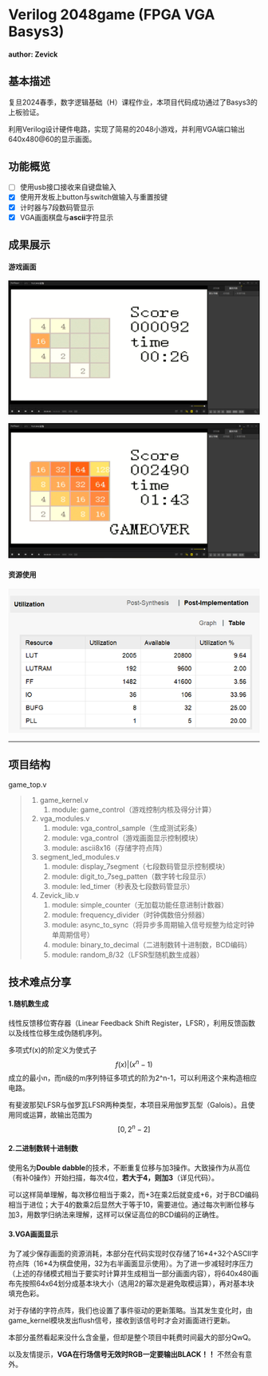# Verilog 2048game (FPGA VGA Basys3)

#### author: Zevick

## 基本描述

复旦2024春季，数字逻辑基础（H）课程作业，本项目代码成功通过了Basys3的上板验证。

利用Verilog设计硬件电路，实现了简易的2048小游戏，并利用VGA端口输出640x480@60的显示画面。

## 功能概览

- [ ] 使用usb接口接收来自键盘输入
- [x] 使用开发板上button与switch做输入与重置按键
- [x] 计时器与7段数码管显示
- [x] VGA画面棋盘与**ascii**字符显示

## 成果展示

#### 游戏画面

![](https://github.com/theElysia/Verilog-2048game/blob/main/pics/%E8%BF%87%E7%A8%8B.PNG?raw=true)

![](https://github.com/theElysia/Verilog-2048game/blob/main/pics/%E7%BB%93%E6%9D%9F.PNG?raw=true)

#### 资源使用

![](https://github.com/theElysia/Verilog-2048game/blob/main/pics/%E8%B5%84%E6%BA%90%E4%BD%BF%E7%94%A8.png?raw=true)

***

## 项目结构

game_top.v

> 1. game_kernel.v
>    1.  module: game_control（游戏控制内核及得分计算）
> 2. vga_modules.v
>    1. module: vga_control_sample（生成测试彩条）
>    2. module: vga_control（游戏画面显示控制模块）
>    3. module: ascii8x16（存储字符点阵）
> 3. segment_led_modules.v
>    1. module: display_7segment（七段数码管显示控制模块）
>    2. module: digit_to_7seg_patten（数字转七段显示）
>    3. module: led_timer（秒表及七段数码管显示）
> 4. Zevick_lib.v
>    1. module: simple_counter（无加载功能任意进制计数器）
>    2. module: frequency_divider（时钟偶数倍分频器）
>    3. module: async_to_sync（将异步多周期输入信号规整为给定时钟单周期信号）
>    4. module: binary_to_decimal（二进制数转十进制数，BCD编码）
>    5. module: random_8/32（LFSR型随机数生成器）

## 技术难点分享

#### 1.随机数生成

线性反馈移位寄存器（Linear Feedback Shift Register，LFSR），利用反馈函数以及线性位移生成伪随机序列。

多项式f(x)的阶定义为使式子
$$
f(x)|(x^n-1)
$$
成立的最小n，而n级的m序列特征多项式的阶为2^n-1，可以利用这个来构造相应电路。

有斐波那契LFSR与伽罗瓦LFSR两种类型，本项目采用伽罗瓦型（Galois）。且使用同或运算，故输出范围为
$$
[0 , 2^n-2]
$$

#### 2.二进制数转十进制数

使用名为**Double dabble**的技术，不断重复位移与加3操作。大致操作为从高位（有补0操作）开始扫描，每次4位，**若大于4，则加3**（详见代码）。

可以这样简单理解，每次移位相当于乘2，而+3在乘2后就变成+6，对于BCD编码相当于进位；大于4的数乘2后显然大于等于10，需要进位。通过每次判断位移与加3，用数学归纳法来理解，这样可以保证高位的BCD编码的正确性。

#### 3.VGA画面显示

为了减少保存画面的资源消耗，本部分在代码实现时仅存储了16\*4+32个ASCII字符点阵（16\*4为棋盘使用，32为右半画面显示使用）。为了进一步减轻时序压力（上述的存储模式相当于要实时计算并生成相当一部分画面内容），将640x480画布先按照64x64划分成基本块大小（选用2的幂次是避免取模运算），再对基本块填充色彩。

对于存储的字符点阵，我们也设置了事件驱动的更新策略。当其发生变化时，由game_kernel模块发出flush信号，接收到该信号时才会对画面进行更新。

本部分虽然看起来没什么含金量，但却是整个项目中耗费时间最大的部分QwQ。

以及友情提示，**VGA在行场信号无效时RGB一定要输出BLACK！！** 不然会有意外。
